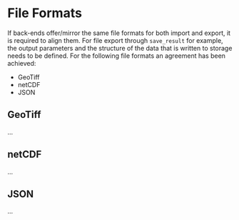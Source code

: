 # File Formats

If back-ends offer/mirror the same file formats for both import and export, it is required to align them.
For file export through `save_result` for example, the output parameters and the structure of the data that is written to storage needs to be defined.
For the following file formats an agreement has been achieved:

- GeoTiff
- netCDF
- JSON

## GeoTiff
...

## netCDF
...

## JSON
...